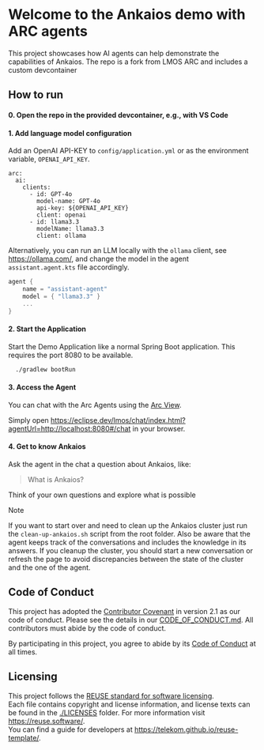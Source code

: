<!--
SPDX-FileCopyrightText: 2023 Deutsche Telekom AG, Elektrobit and others

SPDX-License-Identifier: CC0-1.0    
-->
# Welcome to the Ankaios demo with ARC agents

This project showcases how AI agents can help demonstrate the capabilities of Ankaios.
The repo is a fork from LMOS ARC and includes a custom devcontainer 

## How to run

#### 0. Open the repo in the provided devcontainer, e.g., with VS Code

#### 1. Add language model configuration

Add an OpenAI API-KEY to `config/application.yml` or as the environment variable, `OPENAI_API_KEY`.

```
arc:
  ai:
    clients:
      - id: GPT-4o
        model-name: GPT-4o
        api-key: ${OPENAI_API_KEY}
        client: openai
      - id: llama3.3
        modelName: llama3.3
        client: ollama
```

Alternatively, you can run an LLM locally with the `ollama` client, see https://ollama.com/,
and change the model in the agent `assistant.agent.kts` file accordingly.

```kts
agent {
    name = "assistant-agent"
    model = { "llama3.3" }
    ...
}
```

#### 2. Start the Application

Start the Demo Application like a normal Spring Boot application.
This requires the port 8080 to be available.

```bash
  ./gradlew bootRun
```

#### 3. Access the Agent

You can chat with the Arc Agents using the [Arc View](https://github.com/eclipse-lmos/arc-view).

Simply open https://eclipse.dev/lmos/chat/index.html?agentUrl=http://localhost:8080#/chat in your browser.


#### 4. Get to know Ankaios

Ask the agent in the chat a question about Ankaios, like:

> What is Ankaios?

Think of your own questions and explore what is possible

> [!NOTE]
> If you want to start over and need to clean up the Ankaios cluster just run the `clean-up-ankaios.sh` script from the root folder.
> Also be aware that the agent keeps track of the conversations and includes the knowledge in its answers. If you cleanup the cluster, you should start a new conversation or refresh the page to avoid discrepancies between the state of the cluster and the one of the agent.

## Code of Conduct

This project has adopted the [Contributor Covenant](https://www.contributor-covenant.org/) in version 2.1 as our code of conduct. Please see the details in our [CODE_OF_CONDUCT.md](CODE_OF_CONDUCT.md). All contributors must abide by the code of conduct.

By participating in this project, you agree to abide by its [Code of Conduct](./CODE_OF_CONDUCT.md) at all times.

## Licensing

This project follows the [REUSE standard for software licensing](https://reuse.software/).    
Each file contains copyright and license information, and license texts can be found in the [./LICENSES](./LICENSES) folder. For more information visit https://reuse.software/.    
You can find a guide for developers at https://telekom.github.io/reuse-template/.   
